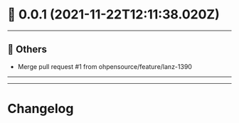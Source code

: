 # :confetti_ball: 0.0.1 (2021-11-22T12:11:38.020Z)
- - -
## :newspaper: Others
* Merge pull request #1 from ohpensource/feature/lanz-1390
- - -
- - -
# Changelog
